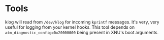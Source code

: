 # Tools

klog will read from `/dev/klog` for incoming `kprintf` messages. It's very, very
useful for logging from your kernel hooks. This tool depends on
`atm_diagnostic_config=0x20000000` being present in XNU's boot arguments.
